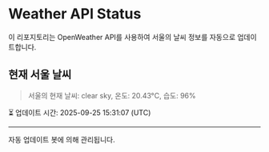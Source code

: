 
# Weather API Status

이 리포지토리는 OpenWeather API를 사용하여 서울의 날씨 정보를 자동으로 업데이트합니다.

## 현재 서울 날씨
> 서울의 현재 날씨: clear sky, 온도: 20.43°C, 습도: 96%

⏳ 업데이트 시간: 2025-09-25 15:31:07 (UTC)

---
자동 업데이트 봇에 의해 관리됩니다.
